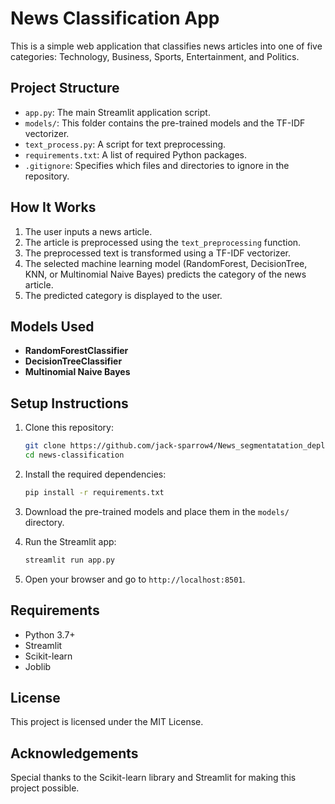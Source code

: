 # News Classification App

This is a simple web application that classifies news articles into one of five categories: 
Technology, Business, Sports, Entertainment, and Politics.

## Project Structure

- `app.py`: The main Streamlit application script.
- `models/`: This folder contains the pre-trained models and the TF-IDF vectorizer.
- `text_process.py`: A script for text preprocessing.
- `requirements.txt`: A list of required Python packages.
- `.gitignore`: Specifies which files and directories to ignore in the repository.

## How It Works

1. The user inputs a news article.
2. The article is preprocessed using the `text_preprocessing` function.
3. The preprocessed text is transformed using a TF-IDF vectorizer.
4. The selected machine learning model (RandomForest, DecisionTree, KNN, or Multinomial Naive Bayes) predicts the category of the news article.
5. The predicted category is displayed to the user.

## Models Used

- **RandomForestClassifier**
- **DecisionTreeClassifier**
- **Multinomial Naive Bayes**

## Setup Instructions

1. Clone this repository:
    ```bash
    git clone https://github.com/jack-sparrow4/News_segmentatation_deployment.git
    cd news-classification
    ```

2. Install the required dependencies:
    ```bash
    pip install -r requirements.txt
    ```

3. Download the pre-trained models and place them in the `models/` directory.

4. Run the Streamlit app:
    ```bash
    streamlit run app.py
    ```

5. Open your browser and go to `http://localhost:8501`.

## Requirements

- Python 3.7+
- Streamlit
- Scikit-learn
- Joblib

## License

This project is licensed under the MIT License.

## Acknowledgements

Special thanks to the Scikit-learn library and Streamlit for making this project possible.

